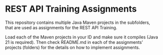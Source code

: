 # REST API Training Assignments

This repository contains multiple Java Maven projects in the subfolders,
that are used as assignments for the REST API Training. 

Load each of the Maven projects in your ID and make sure it compiles (Java 21 is required).
Then check README.md in each of the assignments' projects (folders) for the details on how 
to implement assignments.
